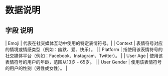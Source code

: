 # 数据说明
## 字段	   说明

| Emoji | 代表在社交媒体互动中使用的特定表情符号。|
| Context | 表情符号对应的情境或情感类型（例如：幽默、爱、快乐）。 |
| Platform | 指使用该表情符号的社交媒体平台（例如：Facebook、Instagram、Twitter）。 |
| User Age | 使用该表情符号的用户的年龄，范围从13岁 - 65岁。 |
| User Gender | 使用该表情符号的用户的性别（男性或女性）。 |
